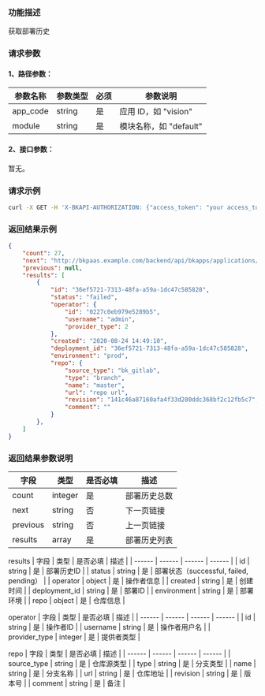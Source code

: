 ### 功能描述
获取部署历史

### 请求参数

#### 1、路径参数：

|   参数名称   |    参数类型  |  必须  |     参数说明     |
| ------------ | ------------ | ------ | ---------------- |
| app_code   | string | 是 | 应用 ID，如 "vision" |
| module   | string | 是 | 模块名称，如 "default" |

#### 2、接口参数：
暂无。

### 请求示例
```bash
curl -X GET -H 'X-BKAPI-AUTHORIZATION: {"access_token": "your access_token"}' http://bkapi.example.com/api/bkpaas3/prod/bkapps/applications/{appcode}/modules/{module_name}/deployments/lists/
```

### 返回结果示例
```json
{
    "count": 27,
    "next": "http://bkpaas.example.com/backend/api/bkapps/applications/vision/modules/default/deployments/lists/?limit=12&offset=12",
    "previous": null,
    "results": [
        {
            "id": "36ef5721-7313-48fa-a59a-1dc47c585828",
            "status": "failed",
            "operator": {
                "id": "0227c0eb979e5289b5",
                "username": "admin",
                "provider_type": 2
            },
            "created": "2020-08-24 14:49:10",
            "deployment_id": "36ef5721-7313-48fa-a59a-1dc47c585828",
            "environment": "prod",
            "repo": {
                "source_type": "bk_gitlab",
                "type": "branch",
                "name": "master",
                "url": "repo url",
                "revision": "141c46a87160afa4f33d280ddc368bf2c12fb5c7",
                "comment": ""
            }
        },
    ]
}
```

### 返回结果参数说明

| 字段 |   类型 |  是否必填 | 描述 |
| ------ | ------ | ------ | ------ |
| count | integer | 是 | 部署历史总数 |
| next | string | 否 | 下一页链接 |
| previous | string | 否 | 上一页链接 |
| results | array | 是 | 部署历史列表 |

results
| 字段 |   类型 |  是否必填 | 描述 |
| ------ | ------ | ------ | ------ |
| id | string | 是 | 部署历史ID |
| status | string | 是 | 部署状态（successful, failed, pending） |
| operator | object | 是 | 操作者信息 |
| created | string | 是 | 创建时间 |
| deployment_id | string | 是 | 部署ID |
| environment | string | 是 | 部署环境 |
| repo | object | 是 | 仓库信息 |

operator
| 字段 |   类型 |  是否必填 | 描述 |
| ------ | ------ | ------ | ------ |
| id | string | 是 | 操作者ID |
| username | string | 是 | 操作者用户名 |
| provider_type | integer | 是 | 提供者类型 |

repo
| 字段 |   类型 |  是否必填 | 描述 |
| ------ | ------ | ------ | ------ |
| source_type | string | 是 | 仓库源类型 |
| type | string | 是 | 分支类型 |
| name | string | 是 | 分支名称 |
| url | string | 是 | 仓库地址 |
| revision | string | 是 | 版本号 |
| comment | string | 是 | 备注 |